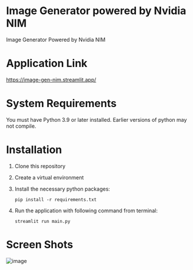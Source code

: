 # Image Generator powered by Nvidia NIM
Image Generator Powered by Nvidia NIM

# Application Link
https://image-gen-nim.streamlit.app/

# System Requirements
You must have Python 3.9 or later installed. Earlier versions of python may not compile.

# Installation
1.  Clone this repository
2. Create a virtual environment
3. Install the necessary python packages:

   `pip install -r requirements.txt`
5. Run the application with following command from terminal:

   `streamlit run main.py`

# Screen Shots
![image](https://github.com/mzeeshanaltaf/streamlit-image-gen-nim/assets/154883001/3a5b6d83-ba19-4f84-961a-4b8304b13d8a)
